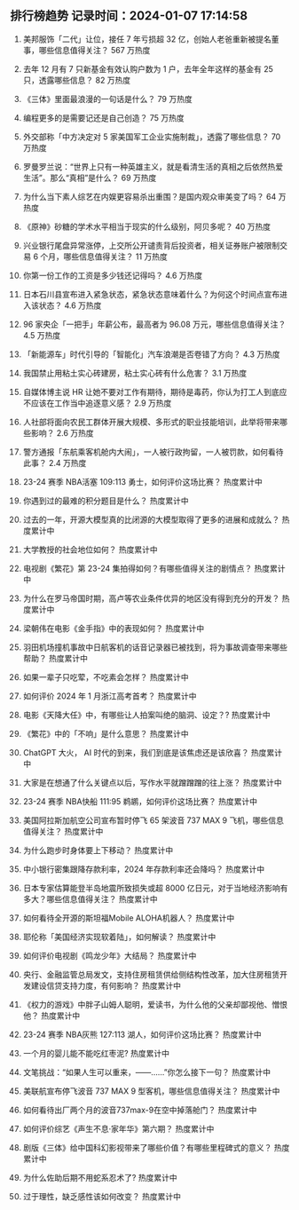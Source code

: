 
## 排行榜趋势 记录时间：2024-01-07 17:14:58
  
  1. 美邦服饰「二代」让位，接任 7 年亏损超 32 亿，创始人老爸重新被提名董事，哪些信息值得关注？ 567 万热度
    
  2. 去年 12 月有 7 只新基金有效认购户数为 1 户，去年全年这样的基金有 25 只，透露哪些信息？ 82 万热度
    
  3. 《三体》里面最浪漫的一句话是什么？ 79 万热度
    
  4. 编程更多的是需要记还是自己创造？ 75 万热度
    
  5. 外交部称「中方决定对 5 家美国军工企业实施制裁」，透露了哪些信息？ 70 万热度
    
  6. 罗曼罗兰说：“世界上只有一种英雄主义，就是看清生活的真相之后依然热爱生活”。那么“真相”是什么？ 69 万热度
    
  7. 为什么当下素人综艺在内娱更容易杀出重围？是国内观众审美变了吗？ 64 万热度
    
  8. 《原神》砂糖的学术水平相当于现实的什么级别，阿贝多呢？ 40 万热度
    
  9. 兴业银行尾盘异常涨停，上交所公开谴责背后投资者，相关证券账户被限制交易 6 个月，哪些信息值得关注？ 11 万热度
    
  10. 你第一份工作的工资是多少钱还记得吗？ 4.6 万热度
    
  11. 日本石川县宣布进入紧急状态，紧急状态意味着什么？为何这个时间点宣布进入该状态？ 4.6 万热度
    
  12. 96 家央企「一把手」年薪公布，最高者为 96.08 万元，哪些信息值得关注？ 4.5 万热度
    
  13. 「新能源车」时代引导的「智能化」汽车浪潮是否卷错了方向？ 4.3 万热度
    
  14. 我国禁止用粘土实心砖建房，粘土实心砖有什么危害？ 3.1 万热度
    
  15. 自媒体博主说 HR 让她不要对工作有期待，期待是毒药，你认为打工人到底应不应该在工作当中追逐意义感？ 2.9 万热度
    
  16. 人社部将面向农民工群体开展大规模、多形式的职业技能培训，此举将带来哪些影响？ 2.6 万热度
    
  17. 警方通报「东航乘客机舱内大闹」，一人被行政拘留，一人被罚款，如何看待此事？ 2.4 万热度
    
  18. 23-24 赛季 NBA活塞 109:113 勇士，如何评价这场比赛？ 热度累计中
    
  19. 你遇到过的最难的积分题目是什么？ 热度累计中
    
  20. 过去的一年，开源大模型真的比闭源的大模型取得了更多的进展和成就么？ 热度累计中
    
  21. 大学教授的社会地位如何？ 热度累计中
    
  22. 电视剧《繁花》第 23-24 集拍得如何？有哪些值得关注的剧情点？ 热度累计中
    
  23. 为什么在罗马帝国时期，高卢等农业条件优异的地区没有得到充分的开发？ 热度累计中
    
  24. 梁朝伟在电影《金手指》中的表现如何？ 热度累计中
    
  25. 羽田机场撞机事故中日航客机的话音记录器已被找到，将为事故调查带来哪些帮助？ 热度累计中
    
  26. 如果一辈子只吃荤，不吃素会怎样？ 热度累计中
    
  27. 如何评价 2024 年 1 月浙江高考首考？ 热度累计中
    
  28. 电影《天降大任》中，有哪些让人拍案叫绝的脑洞、设定？? 热度累计中
    
  29. 《繁花》中的「不响」是什么意思？ 热度累计中
    
  30. ChatGPT 大火， AI 时代的到来，我们到底是该焦虑还是该欣喜？ 热度累计中
    
  31. 大家是在想通了什么关键点以后，写作水平就蹭蹭蹭的往上涨？ 热度累计中
    
  32. 23-24 赛季 NBA快船 111:95 鹈鹕，如何评价这场比赛？ 热度累计中
    
  33. 美国阿拉斯加航空公司宣布暂时停飞 65 架波音 737 MAX 9 飞机，哪些信息值得关注？ 热度累计中
    
  34. 为什么跑步时身体要上下移动？ 热度累计中
    
  35. 中小银行密集跟降存款利率，2024 年存款利率还会降吗？ 热度累计中
    
  36. 日本专家估算能登半岛地震所致损失或超 8000 亿日元，对于当地经济影响有多大？哪些信息值得关注？ 热度累计中
    
  37. 如何看待全开源的斯坦福Mobile ALOHA机器人？ 热度累计中
    
  38. 耶伦称「美国经济实现软着陆」，如何解读？ 热度累计中
    
  39. 如何评价电视剧《鸣龙少年》大结局？ 热度累计中
    
  40. 央行、金融监管总局发文，支持住房租赁供给侧结构性改革，加大住房租赁开发建设信贷支持力度，有何影响？ 热度累计中
    
  41. 《权力的游戏》中胖子山姆人聪明，爱读书，为什么他的父亲却鄙视他、憎恨他？ 热度累计中
    
  42. 23-24 赛季 NBA灰熊 127:113 湖人，如何评价这场比赛？ 热度累计中
    
  43. 一个月的婴儿能不能吃红枣泥? 热度累计中
    
  44. 文笔挑战：“如果人生可以重来，——……”你怎么接下一句？ 热度累计中
    
  45. 美联航宣布停飞波音 737 MAX 9 型客机，哪些信息值得关注？ 热度累计中
    
  46. 如何看待出厂两个月的波音737max-9在空中掉落舱门？ 热度累计中
    
  47. 如何评价综艺《声生不息·家年华》第六期？ 热度累计中
    
  48. 剧版《三体》给中国科幻影视带来了哪些价值？有哪些里程碑式的意义？ 热度累计中
    
  49. 为什么佐助后期不用蛇系忍术了? 热度累计中
    
  50. 过于理性，缺乏感性该如何改变？ 热度累计中
    